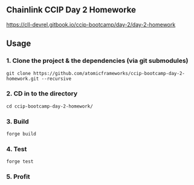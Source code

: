 ## Chainlink CCIP Day 2 Homeworke

https://cll-devrel.gitbook.io/ccip-bootcamp/day-2/day-2-homework

## Usage

### 1. Clone the project & the dependencies (via git submodules)
```shell
git clone https://github.com/atomicframeworks/ccip-bootcamp-day-2-homework.git --recursive
```

### 2. CD in to the directory

```shell
cd ccip-bootcamp-day-2-homework/
```

### 3. Build

```shell
forge build
```

### 4. Test

```shell
forge test
```

### 5. Profit
